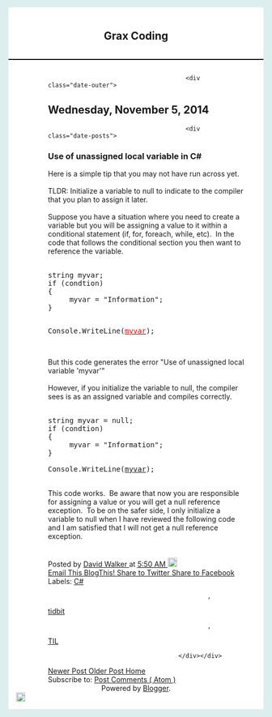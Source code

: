 <!DOCTYPE html>
<html class='v2' dir='ltr' xmlns='http://www.w3.org/1999/xhtml' xmlns:b='http://www.google.com/2005/gml/b' xmlns:data='http://www.google.com/2005/gml/data' xmlns:expr='http://www.google.com/2005/gml/expr'>
<head>
<meta content='width=1100' name='viewport'/>
<meta content='text/html; charset=UTF-8' http-equiv='Content-Type'/>
<script type="text/javascript">(function() { (function(){function c(a){this.t={};this.tick=function(a,c,b){var d=void 0!=b?b:(new Date).getTime();this.t[a]=[d,c];if(void 0==b)try{window.console.timeStamp("CSI/"+a)}catch(e){}};this.tick("start",null,a)}var a;window.performance&&(a=window.performance.timing);var h=a?new c(a.responseStart):new c;window.jstiming={Timer:c,load:h};if(a){var b=a.navigationStart,e=a.responseStart;0<b&&e>=b&&(window.jstiming.srt=e-b)}if(a){var d=window.jstiming.load;0<b&&e>=b&&(d.tick("_wtsrt",void 0,b),d.tick("wtsrt_",
"_wtsrt",e),d.tick("tbsd_","wtsrt_"))}try{a=null,window.chrome&&window.chrome.csi&&(a=Math.floor(window.chrome.csi().pageT),d&&0<b&&(d.tick("_tbnd",void 0,window.chrome.csi().startE),d.tick("tbnd_","_tbnd",b))),null==a&&window.gtbExternal&&(a=window.gtbExternal.pageT()),null==a&&window.external&&(a=window.external.pageT,d&&0<b&&(d.tick("_tbnd",void 0,window.external.startE),d.tick("tbnd_","_tbnd",b))),a&&(window.jstiming.pt=a)}catch(k){}})();window.tickAboveFold=function(c){var a=0;if(c.offsetParent){do a+=c.offsetTop;while(c=c.offsetParent)}c=a;750>=c&&window.jstiming.load.tick("aft")};var f=!1;function g(){f||(f=!0,window.jstiming.load.tick("firstScrollTime"))}window.addEventListener?window.addEventListener("scroll",g,!1):window.attachEvent("onscroll",g);
 })();</script>
<meta content='blogger' name='generator'/>
<link href='http://coding.grax.com/favicon.ico' rel='icon' type='image/x-icon'/>
<link href='http://coding.grax.com/2014/11/use-of-unassigned-local-variable-in-c.html' rel='canonical'/>
<link rel="alternate" type="application/atom+xml" title="Grax Coding - Atom" href="http://coding.grax.com/feeds/posts/default" />
<link rel="alternate" type="application/rss+xml" title="Grax Coding - RSS" href="http://coding.grax.com/feeds/posts/default?alt=rss" />
<link rel="service.post" type="application/atom+xml" title="Grax Coding - Atom" href="https://www.blogger.com/feeds/4491374480010279575/posts/default" />

<link rel="alternate" type="application/atom+xml" title="Grax Coding - Atom" href="http://coding.grax.com/feeds/447281382884240289/comments/default" />
<!--[if IE]><script type="text/javascript" src="https://www.blogger.com/static/v1/jsbin/1491713228-ieretrofit.js"></script>
<![endif]-->
<link href='https://plus.google.com/109602553530284384616' rel='publisher'/>
<meta content='http://coding.grax.com/2014/11/use-of-unassigned-local-variable-in-c.html' property='og:url'/>
<!--[if IE]> <script> (function() { var html5 = ("abbr,article,aside,audio,canvas,datalist,details," + "figure,footer,header,hgroup,mark,menu,meter,nav,output," + "progress,section,time,video").split(','); for (var i = 0; i < html5.length; i++) { document.createElement(html5[i]); } try { document.execCommand('BackgroundImageCache', false, true); } catch(e) {} })(); </script> <![endif]-->
<title>
Grax Coding: Use of unassigned local variable in C#
</title>
<link type='text/css' rel='stylesheet' href='https://www.blogger.com/static/v1/widgets/3375562265-css_bundle_v2.css' />
<link type='text/css' rel='stylesheet' href='https://www.blogger.com/dyn-css/authorization.css?targetBlogID=4491374480010279575&zx=62632aa3-d066-45c8-a64f-539fe570b68b' />
<style id='page-skin-1' type='text/css'><!--
/* */

--></style>
<script src='http://www.grax.com/subtractjs/scripts/jquery-2.0.3.min.js' type='text/javascript'></script>
<script src='http://www.grax.com/subtractjs/scripts/subtract.min.js' type='text/javascript'></script>
<script type='text/javascript'>
        var graxMenu, graxRight, graxMainBody, switchWidth;
        $(function () {
          graxMenu = $(".grax-menu").first();
          graxRight = $(".grax-right").first();
          graxMainBody = $(".grax-main-body").first();
          switchWidth = graxMenu.outerWidth(true) + graxRight.outerWidth(true) + parseInt(graxMainBody.css("minWidth"));
          SubtractJS.BeforeResize(function (){ 
            var screenWidth;
            screenWidth = $(window).innerWidth();
            if (switchWidth != switchWidth) {
              switchWidth = graxMenu.outerWidth(true) + graxRight.outerWidth(true) + parseInt(graxMainBody.css("minWidth"));
            }
            if (screenWidth >= switchWidth) {
              graxMenu.show();
              graxRight.show();				
            } else{
              graxMenu.hide();
              graxRight.hide();			
            }
          });
          SubtractJS.UpdateLayout();
          SubtractJS.UpdateLayout();
        });
      </script>
<style>
      html,body{
        overflow: hidden;
        background: #DDEEEE;
      }
      .grax-main-body{
        overflow: auto;
        min-width: 400px;
        padding: 15px;
        margin: 0px;
        background: white;
      }
      .grax-right{
        width: 300px;
        overflow: auto;
        border-left: 1px solid black;
        padding: 15px;
        margin: 0px;
        padding-top: 30px;
      }
      .grax-menu{
        width: 150px;
        padding: 15px;
        margin: 0px;
        overflow: auto;
      }
      .grax-heading{
        padding: 15px;
        text-align: center;
        white-space: nowrap;
        overflow: hidden;
        background: white;
        border-bottom: 2px solid black;
      }
      .main-inner{
        padding: 0px;
      }
	.showSections{
		overflow: auto;
      }

	  h2.heading{
		padding: 5px;
      }

      .comingsoon{
        border: 0px none;
        height: 375px;
      }

      .posts{
        border: 0px none;
      }

      .hidden{
        display: none;
      }
    </style>
<script type="text/javascript">var a="&m=1",d="(^|&)m=",e="?",f="?m=1";function g(){var b=window.location.href,c=b.split(e);switch(c.length){case 1:return b+f;case 2:return 0<=c[1].search(d)?null:b+a;default:return null}}var h=navigator.userAgent;if(-1!=h.indexOf("Mobile")&&-1!=h.indexOf("WebKit")&&-1==h.indexOf("iPad")||-1!=h.indexOf("Opera Mini")||-1!=h.indexOf("IEMobile")){var k=g();k&&window.location.replace(k)};
</script><script type="text/javascript">
if (window.jstiming) window.jstiming.load.tick('headEnd');
</script></head>
<body class='loading'>
<div class='sj-fill-top grax-navbar' mobile='no'>
<div class='navbar section' id='navbar'><div class='widget Navbar' data-version='1' id='Navbar1'><script type="text/javascript">
    function setAttributeOnload(object, attribute, val) {
      if(window.addEventListener) {
        window.addEventListener('load',
          function(){ object[attribute] = val; }, false);
      } else {
        window.attachEvent('onload', function(){ object[attribute] = val; });
      }
    }
  </script>
<div id="navbar-iframe-container"></div>
<script type="text/javascript" src="https://apis.google.com/js/plusone.js"></script>
<script type="text/javascript">
        gapi.load("gapi.iframes:gapi.iframes.style.bubble", function() {
          if (gapi.iframes && gapi.iframes.getContext) {
            gapi.iframes.getContext().openChild({
                url: 'https://www.blogger.com/navbar.g?targetBlogID\x3d4491374480010279575\x26blogName\x3dGrax+Coding\x26publishMode\x3dPUBLISH_MODE_HOSTED\x26navbarType\x3dLIGHT\x26layoutType\x3dLAYOUTS\x26searchRoot\x3dhttp://coding.grax.com/search\x26blogLocale\x3den\x26v\x3d2\x26homepageUrl\x3dhttp://coding.grax.com/\x26targetPostID\x3d447281382884240289\x26blogPostOrPageUrl\x3dhttp://coding.grax.com/2014/11/use-of-unassigned-local-variable-in-c.html\x26vt\x3d6925573499796890812',
                where: document.getElementById("navbar-iframe-container"),
                id: "navbar-iframe"
            });
          }
        });
      </script><script type="text/javascript">
(function() {
var script = document.createElement('script');
script.type = 'text/javascript';
script.src = '//pagead2.googlesyndication.com/pagead/js/google_top_exp.js';
var head = document.getElementsByTagName('head')[0];
if (head) {
head.appendChild(script);
}})();
</script>
</div></div>
</div>
<div class='sj-fill-right grax-right hidden' mobile='no'>
<h2 class='heading sj-fill-top'>
        Coming Soon
      </h2>
<iframe class='comingsoon sj-fill-top' src='http://www.grax.com/blog/comingsoon.html'></iframe>
<div class='showSections sj-fill'>
<div class='sidebar section' id='sidebar-right-1'></div>
<div class='sidebar section' id='sidebar-right-2-1'><div class='widget Profile' data-version='1' id='Profile1'>
<h2>
About Me
</h2>
<div class='widget-content'>
<a href='https://plus.google.com/109602553530284384616'>
<img alt='My Photo' class='profile-img' height='80' src='//lh6.googleusercontent.com/-PFJCRZVwqqM/AAAAAAAAAAI/AAAAAAAAlhc/DTzjrnJenT4/s80-c/photo.jpg' width='80'/>
</a>
<dl class='profile-datablock'>
<dt class='profile-data'>
<a class='profile-name-link g-profile' href='https://plus.google.com/109602553530284384616' rel='author' style='background-image: url(//www.google.com/images/icons/ui/gprofile_button-16.png);'>
David Walker
</a>
<br/>
<div class='g-follow' data-annotation='bubble' data-height='20' data-href='https://plus.google.com/109602553530284384616'></div>
</dt>
<dd class='profile-textblock'>
I am a technical architect with AgileThought. &#160;In my spare time I research and develop with C#, <a href="http://ASP.NET" target="_blank">ASP.NET</a>, Linux, Raspberry Pi. &#160;I also make videos and share them on the <a href="http://foo.network/" rel="nofollow" target="_blank">Foo Network</a>
</dd>
</dl>
<a class='profile-link' href='https://plus.google.com/109602553530284384616' rel='author'>
View my complete profile
</a>
<div class='clear'></div>
<span class='widget-item-control'>
<span class='item-control blog-admin'>
<a class='quickedit' href='//www.blogger.com/rearrange?blogID=4491374480010279575&widgetType=Profile&widgetId=Profile1&action=editWidget&sectionId=sidebar-right-2-1' onclick='return _WidgetManager._PopupConfig(document.getElementById("Profile1"));' target='configProfile1' title='Edit'>
<img alt='' height='18' src='//img1.blogblog.com/img/icon18_wrench_allbkg.png' width='18'/>
</a>
</span>
</span>
<div class='clear'></div>
</div>
</div></div>
<div class='sidebar section' id='sidebar-right-2-2'><div class='widget Followers' data-version='1' id='Followers1'>
<h2 class='title'>Followers</h2>
<div class='widget-content'>
<div id='Followers1-wrapper'>
<div style='margin-right:2px;'>
<script type="text/javascript">
        if (!window.google || !google.friendconnect) {
          document.write('<script type="text/javascript"' +
              'src="//www.google.com/friendconnect/script/friendconnect.js">' +
              '</scr' + 'ipt>');
        }
      </script>
<script type="text/javascript">
      if (!window.registeredBloggerCallbacks) {
        window.registeredBloggerCallbacks = true;

        

        
        gadgets.rpc.register('requestReload', function() {
          document.location.reload();
        });

        
        gadgets.rpc.register('requestSignOut', function(siteId) {
          
          google.friendconnect.container.openSocialSiteId = siteId;
          google.friendconnect.requestSignOut();
        });
      }
    </script>
<script type="text/javascript">
    
    function registerGetBlogUrls() {
      gadgets.rpc.register('getBlogUrls', function() {
        var holder = {};
        
          
            
            
              holder.currentPost = "https://www.blogger.com/feeds/4491374480010279575/posts/default/447281382884240289";
            
            
            
              holder.currentComments = "https://www.blogger.com/feeds/4491374480010279575/447281382884240289/comments/default";
            
            holder.currentPostUrl = "";
            holder.currentPostId = 447281382884240289
          
          
          
            holder.postFeed = "https://www.blogger.com/feeds/4491374480010279575/posts/default";
          
          
          
            holder.commentFeed = "https://www.blogger.com/feeds/4491374480010279575/comments/default";
          
          holder.currentBlogUrl = "http://coding.grax.com/";
          holder.currentBlogId = "4491374480010279575";
        
        return holder;
      });
    }
  </script>
<script type="text/javascript">
  if (!window.registeredCommonBloggerCallbacks) {
    window.registeredCommonBloggerCallbacks = true;

    gadgets.rpc.register('resize_iframe', function(height) {
      var el = document.getElementById(this['f']);
      if (el) {
        el.style.height = height + 'px';
      }
    });

    
    gadgets.rpc.register('set_pref', function() {});

    registerGetBlogUrls();
  }
  </script>
<div id="div-pvmzaxmooud4" style="width: 100%; "></div>
<script type="text/javascript">
    var skin = {};
    skin['FACE_SIZE'] = '32';
    skin['HEIGHT'] = "260";
    skin['BORDER_COLOR'] = "transparent";
    skin['ENDCAP_BG_COLOR'] = "transparent";
    skin['ENDCAP_TEXT_COLOR'] = "#000000";
    skin['ENDCAP_LINK_COLOR'] = "#000000";
    
    skin['CONTENT_BG_COLOR'] = "transparent";
    skin['CONTENT_LINK_COLOR'] = "#000000";
    skin['CONTENT_TEXT_COLOR'] = "#000000";
    skin['CONTENT_SECONDARY_LINK_COLOR'] = "#FFFFFF";
    skin['CONTENT_SECONDARY_TEXT_COLOR'] = "#000000";
    skin['CONTENT_HEADLINE_COLOR'] = "#000000";
    google.friendconnect.container.setParentUrl("/");
    google.friendconnect.container["renderMembersGadget"](
    {id: "div-pvmzaxmooud4",
     height: 260,
     
     
     
     site: "17242338624895679402",
     locale: 'en' },
     skin);
  </script>
</div>
</div>
<div class='clear'></div>
<span class='widget-item-control'>
<span class='item-control blog-admin'>
<a class='quickedit' href='//www.blogger.com/rearrange?blogID=4491374480010279575&widgetType=Followers&widgetId=Followers1&action=editWidget&sectionId=sidebar-right-2-2' onclick='return _WidgetManager._PopupConfig(document.getElementById("Followers1"));' target='configFollowers1' title='Edit'>
<img alt='' height='18' src='//img1.blogblog.com/img/icon18_wrench_allbkg.png' width='18'/>
</a>
</span>
</span>
<div class='clear'></div>
</div>
</div></div>
<div class='sidebar section' id='sidebar-right-2-3'></div>
<div class='sidebar section' id='sidebar-right-2-4'></div>
<div class='sidebar section' id='sidebar-right-3'></div>
</div>
</div>
<div class='sj-fill-left grax-menu hidden' id='graxMenu' mobile='no'>
<h2 class='heading sj-fill-top'>
        Posts
      </h2>
<iframe class='posts sj-fill' src='http://www.grax.com/blog/posts.html'></iframe>
</div>
<div class='sj-fill-top grax-heading'>
<h2>
        Grax Coding
      </h2>
</div>
<div class='sj-fill grax-main-body'>
<div class='body-fauxcolumns'>
<div class='fauxcolumn-outer body-fauxcolumn-outer'>
<div class='cap-top'>
<div class='cap-left'></div>
<div class='cap-right'></div>
</div>
<div class='fauxborder-left'>
<div class='fauxborder-right'></div>
<div class='fauxcolumn-inner'>
</div>
</div>
<div class='cap-bottom'>
<div class='cap-left'></div>
<div class='cap-right'></div>
</div>
</div>
</div>
<div class='content'>
<div class='content-fauxcolumns'>
<div class='fauxcolumn-outer content-fauxcolumn-outer'>
<div class='cap-top'>
<div class='cap-left'></div>
<div class='cap-right'></div>
</div>
<div class='fauxborder-left'>
<div class='fauxborder-right'></div>
<div class='fauxcolumn-inner'>
</div>
</div>
<div class='cap-bottom'>
<div class='cap-left'></div>
<div class='cap-right'></div>
</div>
</div>
</div>
<div class='content-outer'>
<div class='content-cap-top cap-top'>
<div class='cap-left'></div>
<div class='cap-right'></div>
</div>
<div class='fauxborder-left content-fauxborder-left'>
<div class='fauxborder-right content-fauxborder-right'></div>
<div class='content-inner'>
<div class='tabs-outer'>
<div class='tabs-cap-top cap-top'>
<div class='cap-left'></div>
<div class='cap-right'></div>
</div>
<div class='fauxborder-left tabs-fauxborder-left'>
<div class='fauxborder-right tabs-fauxborder-right'></div>
<div class='region-inner tabs-inner'>
<div class='tabs section' id='crosscol'></div>
<div class='tabs section' id='crosscol-overflow'></div>
</div>
</div>
<div class='tabs-cap-bottom cap-bottom'>
<div class='cap-left'></div>
<div class='cap-right'></div>
</div>
</div>
<div class='main-outer'>
<div class='main-cap-top cap-top'>
<div class='cap-left'></div>
<div class='cap-right'></div>
</div>
<div class='fauxborder-left main-fauxborder-left'>
<div class='fauxborder-right main-fauxborder-right'></div>
<div class='region-inner main-inner'>
<div class='columns fauxcolumns'>
<div class='fauxcolumn-outer fauxcolumn-center-outer'>
<div class='cap-top'>
<div class='cap-left'></div>
<div class='cap-right'></div>
</div>
<div class='fauxborder-left'>
<div class='fauxborder-right'></div>
<div class='fauxcolumn-inner'>
</div>
</div>
<div class='cap-bottom'>
<div class='cap-left'></div>
<div class='cap-right'></div>
</div>
</div>
<div class='fauxcolumn-outer fauxcolumn-left-outer'>
<div class='cap-top'>
<div class='cap-left'></div>
<div class='cap-right'></div>
</div>
<div class='fauxborder-left'>
<div class='fauxborder-right'></div>
<div class='fauxcolumn-inner'>
</div>
</div>
<div class='cap-bottom'>
<div class='cap-left'></div>
<div class='cap-right'></div>
</div>
</div>
<div class='fauxcolumn-outer fauxcolumn-right-outer'>
<div class='cap-top'>
<div class='cap-left'></div>
<div class='cap-right'></div>
</div>
<div class='fauxborder-left'>
<div class='fauxborder-right'></div>
<div class='fauxcolumn-inner'>
</div>
</div>
<div class='cap-bottom'>
<div class='cap-left'></div>
<div class='cap-right'></div>
</div>
</div>
<!-- corrects IE6 width calculation -->
<div class='columns-inner'>
<div class='column-center-outer'>
<div class='column-center-inner'>
<div class='main section' id='main'><div class='widget Blog' data-version='1' id='Blog1'>
<div class='blog-posts hfeed'>

                                          <div class="date-outer">
                                        
<h2 class='date-header'>
<span>
Wednesday, November 5, 2014
</span>
</h2>

                                          <div class="date-posts">
                                        
<div class='post-outer'>
<div class='post hentry' itemprop='blogPost' itemscope='itemscope' itemtype='http://schema.org/BlogPosting'>
<meta content='4491374480010279575' itemprop='blogId'/>
<meta content='447281382884240289' itemprop='postId'/>
<a name='447281382884240289'></a>
<h3 class='post-title entry-title' itemprop='name'>
Use of unassigned local variable in C#
</h3>
<div class='post-header'>
<div class='post-header-line-1'></div>
</div>
<div class='post-body entry-content' id='post-body-447281382884240289' itemprop='description articleBody'>
Here is a simple tip that you may not have run across yet. <br />
<br />
TLDR: Initialize a variable to null to indicate to the compiler that you plan to assign it later.<br />
<br />
Suppose you have a situation where you need to create a variable but you will be assigning a value to it within a conditional statement (if, for, foreach, while, etc). &nbsp;In the code that follows the conditional section you then want to reference the variable.<br />
<br />
<pre>string myvar;
if (condtion)
{
&nbsp; &nbsp; &nbsp;myvar = "Information";
}

Console.WriteLine(<u><span style="color: red;">myvar</span></u>);
</pre>
<br />
But this code generates the error "Use of unassigned local variable 'myvar'"<br />
<br />
However, if you initialize the variable to null, the compiler sees is as an assigned variable and compiles correctly.<br />
<br />
<pre>string myvar = null;
if (condtion)
{
&nbsp; &nbsp; &nbsp;myvar = "Information";
}

Console.WriteLine(<u>myvar</u>);
</pre>
<br />
This code works. &nbsp;Be aware that now you are responsible for assigning a value or you will get a null reference exception. &nbsp;To be on the safer side, I only initialize a variable to null when I have reviewed the following code and I am satisfied that I will not get a null reference exception.<br />
<br />
<br />
<div style='clear: both;'></div>
</div>
<div class='post-footer'>
<div class='post-footer-line post-footer-line-1'>
<span class='post-author vcard'>
Posted by
<span class='fn' itemprop='author' itemscope='itemscope' itemtype='http://schema.org/Person'>
<meta content='https://plus.google.com/109602553530284384616' itemprop='url'/>
<a class='g-profile' href='https://plus.google.com/109602553530284384616' rel='author' title='author profile'>
<span itemprop='name'>
David Walker
</span>
</a>
</span>
</span>
<span class='post-timestamp'>
at
<meta content='http://coding.grax.com/2014/11/use-of-unassigned-local-variable-in-c.html' itemprop='url'/>
<a class='timestamp-link' href='http://coding.grax.com/2014/11/use-of-unassigned-local-variable-in-c.html' rel='bookmark' title='permanent link'>
<abbr class='published' itemprop='datePublished' title='2014-11-05T05:50:00-06:00'>
5:50 AM
</abbr>
</a>
</span>
<span class='post-comment-link'>
</span>
<span class='post-icons'>
<span class='item-control blog-admin pid-1584415331'>
<a href='https://www.blogger.com/post-edit.g?blogID=4491374480010279575&postID=447281382884240289&from=pencil' title='Edit Post'>
<img alt='' class='icon-action' height='18' src='http://img2.blogblog.com/img/icon18_edit_allbkg.gif' width='18'/>
</a>
</span>
</span>
<div class='post-share-buttons goog-inline-block'>
<a class='goog-inline-block share-button sb-email' href='https://www.blogger.com/share-post.g?blogID=4491374480010279575&postID=447281382884240289&target=email' target='_blank' title='Email This'>
<span class='share-button-link-text'>
Email This
</span>
</a>
<a class='goog-inline-block share-button sb-blog' href='https://www.blogger.com/share-post.g?blogID=4491374480010279575&postID=447281382884240289&target=blog' onclick='window.open(this.href, "_blank", "height=270,width=475"); return false;' target='_blank' title='BlogThis!'>
<span class='share-button-link-text'>
BlogThis!
</span>
</a>
<a class='goog-inline-block share-button sb-twitter' href='https://www.blogger.com/share-post.g?blogID=4491374480010279575&postID=447281382884240289&target=twitter' target='_blank' title='Share to Twitter'>
<span class='share-button-link-text'>
Share to Twitter
</span>
</a>
<a class='goog-inline-block share-button sb-facebook' href='https://www.blogger.com/share-post.g?blogID=4491374480010279575&postID=447281382884240289&target=facebook' onclick='window.open(this.href, "_blank", "height=430,width=640"); return false;' target='_blank' title='Share to Facebook'>
<span class='share-button-link-text'>
Share to Facebook
</span>
</a>
<div class='goog-inline-block dummy-container'>
<g:plusone source='blogger:blog:plusone' href='http://coding.grax.com/2014/11/use-of-unassigned-local-variable-in-c.html' size='medium' width='300' annotation='inline'/>
</div>
</div>
</div>
<div class='post-footer-line post-footer-line-2'>
<span class='post-labels'>
Labels:
<a href='http://coding.grax.com/search/label/C%23' rel='tag'>
C#
</a>

                                                ,
                                              
<a href='http://coding.grax.com/search/label/tidbit' rel='tag'>
tidbit
</a>

                                                ,
                                              
<a href='http://coding.grax.com/search/label/TIL' rel='tag'>
TIL
</a>
</span>
</div>
<div class='post-footer-line post-footer-line-3'>
<span class='post-location'>
</span>
</div>
</div>
</div>
<script src='https://apis.google.com/js/plusone.js' type='text/javascript'></script>
<div class='cmt_iframe_holder' data-href='http://coding.grax.com/2014/11/use-of-unassigned-local-variable-in-c.html' data-viewtype='FILTERED_POSTMOD'></div>
</div>
<div class='inline-ad'>
<script type="text/javascript"><!--
google_ad_client="pub-6204835866995990";
google_ad_host="pub-1556223355139109";
google_alternate_ad_url="http://img2.blogblog.com/img/blogger_ad.html";
google_ad_width=300;
google_ad_height=250;
google_ad_format="300x250_as";
google_ad_type="text_image";
google_ad_host_channel="0001+S0009+L0007";
google_color_border="FFFFFF";
google_color_bg="FFFFFF";
google_color_link="2288BB";
google_color_url="666666";
google_color_text="666666";
//--></script>
<script type="text/javascript"
  src="http://pagead2.googlesyndication.com/pagead/show_ads.js">
</script>
</div>

                                        </div></div>
                                      
</div>
<div class='blog-pager' id='blog-pager'>
<span id='blog-pager-newer-link'>
<a class='blog-pager-newer-link' href='http://coding.grax.com/2014/12/sony-hacking-who-screwed-up.html' id='Blog1_blog-pager-newer-link' title='Newer Post'>
Newer Post
</a>
</span>
<span id='blog-pager-older-link'>
<a class='blog-pager-older-link' href='http://coding.grax.com/2014/10/string-templating-with-interpolation.html' id='Blog1_blog-pager-older-link' title='Older Post'>
Older Post
</a>
</span>
<a class='home-link' href='http://coding.grax.com/'>
Home
</a>
</div>
<div class='clear'></div>
<div class='post-feeds'>
<div class='feed-links'>
Subscribe to:
<a class='feed-link' href='http://coding.grax.com/feeds/447281382884240289/comments/default' target='_blank' type='application/atom+xml'>
Post Comments
                                        (
                                        Atom
                                        )
                                      </a>
</div>
</div>
<script type="text/javascript">window.___gcfg = {'lang': 'en'};</script>
</div></div>
</div>
</div>
<div class='column-left-outer'>
<div class='column-left-inner'>
<aside>
</aside>
</div>
</div>
<div class='column-right-outer'>
<div class='column-right-inner'>
<aside>
</aside>
</div>
</div>
</div>
<div style='clear: both'></div>
<!-- columns -->
</div>
<!-- main -->
</div>
</div>
<div class='main-cap-bottom cap-bottom'>
<div class='cap-left'></div>
<div class='cap-right'></div>
</div>
</div>
<footer>
<div class='footer-outer'>
<div class='footer-cap-top cap-top'>
<div class='cap-left'></div>
<div class='cap-right'></div>
</div>
<div class='fauxborder-left footer-fauxborder-left'>
<div class='fauxborder-right footer-fauxborder-right'></div>
<div class='region-inner footer-inner'>
<div class='foot section' id='footer-1'></div>
<div class='foot section' id='footer-2-1'></div>
<div class='foot section' id='footer-2-2'></div>
<div class='foot section' id='footer-2-3'></div>
<div class='foot section' id='footer-2-4'></div>
<!-- outside of the include in order to lock Attribution widget -->
<div class='foot section' id='footer-3'><div class='widget Attribution' data-version='1' id='Attribution1'>
<div class='widget-content' style='text-align: center;'>
Powered by <a href='https://www.blogger.com' target='_blank'>Blogger</a>.
</div>
<div class='clear'></div>
<span class='widget-item-control'>
<span class='item-control blog-admin'>
<a class='quickedit' href='//www.blogger.com/rearrange?blogID=4491374480010279575&widgetType=Attribution&widgetId=Attribution1&action=editWidget&sectionId=footer-3' onclick='return _WidgetManager._PopupConfig(document.getElementById("Attribution1"));' target='configAttribution1' title='Edit'>
<img alt='' height='18' src='//img1.blogblog.com/img/icon18_wrench_allbkg.png' width='18'/>
</a>
</span>
</span>
<div class='clear'></div>
</div></div>
</div>
</div>
<div class='footer-cap-bottom cap-bottom'>
<div class='cap-left'></div>
<div class='cap-right'></div>
</div>
</div>
</footer>
<!-- content -->
</div>
</div>
<div class='content-cap-bottom cap-bottom'>
<div class='cap-left'></div>
<div class='cap-right'></div>
</div>
</div>
</div>
<script type='text/javascript'>
        window.setTimeout(function() {
          document.body.className = document.body.className.replace('loading', '');
                                                                    }, 10);
      </script>
<div class='section' id='graxMenuInline'></div>
</div>
<script>
  (function(i,s,o,g,r,a,m){i['GoogleAnalyticsObject']=r;i[r]=i[r]||function(){
  (i[r].q=i[r].q||[]).push(arguments)},i[r].l=1*new Date();a=s.createElement(o),
  m=s.getElementsByTagName(o)[0];a.async=1;a.src=g;m.parentNode.insertBefore(a,m)
  })(window,document,'script','//www.google-analytics.com/analytics.js','ga');

  ga('create', 'UA-40393677-1', 'grax.com');
  ga('require', 'displayfeatures');
  ga('send', 'pageview');
</script>
<script type="text/javascript">
if (window.jstiming) window.jstiming.load.tick('widgetJsBefore');
</script><script type="text/javascript" src="https://www.blogger.com/static/v1/widgets/2129857996-widgets.js"></script>
<script type="text/javascript" src="https://apis.google.com/js/plusone.js"></script>
<script type='text/javascript'>
if (typeof(BLOG_attachCsiOnload) != 'undefined' && BLOG_attachCsiOnload != null) { window['blogger_templates_experiment_id'] = "templatesV2";window['blogger_blog_id'] = '4491374480010279575';BLOG_attachCsiOnload('item_'); }_WidgetManager._Init('//www.blogger.com/rearrange?blogID\x3d4491374480010279575','//coding.grax.com/2014/11/use-of-unassigned-local-variable-in-c.html','4491374480010279575');
_WidgetManager._SetDataContext([{'name': 'options', 'data': {}}, {'name': 'blog', 'data': {'blogId': '4491374480010279575', 'bloggerUrl': 'https://www.blogger.com', 'title': 'Grax Coding', 'pageType': 'item', 'postId': '447281382884240289', 'url': 'http://coding.grax.com/2014/11/use-of-unassigned-local-variable-in-c.html', 'canonicalUrl': 'http://coding.grax.com/2014/11/use-of-unassigned-local-variable-in-c.html', 'homepageUrl': 'http://coding.grax.com/', 'canonicalHomepageUrl': 'http://coding.grax.com/', 'blogspotFaviconUrl': 'http://coding.grax.com/favicon.ico', 'enabledCommentProfileImages': true, 'adultContent': false, 'analyticsAccountNumber': '', 'useUniversalAnalytics': false, 'pageName': 'Use of unassigned local variable in C#', 'pageTitle': 'Grax Coding: Use of unassigned local variable in C#', 'encoding': 'UTF-8', 'locale': 'en', 'localeUnderscoreDelimited': 'en', 'isPrivate': false, 'isMobile': false, 'isMobileRequest': false, 'mobileClass': '', 'isPrivateBlog': false, 'languageDirection': 'ltr', 'feedLinks': '\x3clink rel\x3d\x22alternate\x22 type\x3d\x22application/atom+xml\x22 title\x3d\x22Grax Coding - Atom\x22 href\x3d\x22http://coding.grax.com/feeds/posts/default\x22 /\x3e\n\x3clink rel\x3d\x22alternate\x22 type\x3d\x22application/rss+xml\x22 title\x3d\x22Grax Coding - RSS\x22 href\x3d\x22http://coding.grax.com/feeds/posts/default?alt\x3drss\x22 /\x3e\n\x3clink rel\x3d\x22service.post\x22 type\x3d\x22application/atom+xml\x22 title\x3d\x22Grax Coding - Atom\x22 href\x3d\x22https://www.blogger.com/feeds/4491374480010279575/posts/default\x22 /\x3e\n\n\x3clink rel\x3d\x22alternate\x22 type\x3d\x22application/atom+xml\x22 title\x3d\x22Grax Coding - Atom\x22 href\x3d\x22http://coding.grax.com/feeds/447281382884240289/comments/default\x22 /\x3e\n', 'meTag': '', 'openIdOpTag': '', 'googleProfileUrl': 'https://plus.google.com/109602553530284384616', 'latencyHeadScript': '\x3cscript type\x3d\x22text/javascript\x22\x3e(function() { (function(){function c(a){this.t\x3d{};this.tick\x3dfunction(a,c,b){var d\x3dvoid 0!\x3db?b:(new Date).getTime();this.t[a]\x3d[d,c];if(void 0\x3d\x3db)try{window.console.timeStamp(\x22CSI/\x22+a)}catch(e){}};this.tick(\x22start\x22,null,a)}var a;window.performance\x26\x26(a\x3dwindow.performance.timing);var h\x3da?new c(a.responseStart):new c;window.jstiming\x3d{Timer:c,load:h};if(a){var b\x3da.navigationStart,e\x3da.responseStart;0\x3cb\x26\x26e\x3e\x3db\x26\x26(window.jstiming.srt\x3de-b)}if(a){var d\x3dwindow.jstiming.load;0\x3cb\x26\x26e\x3e\x3db\x26\x26(d.tick(\x22_wtsrt\x22,void 0,b),d.tick(\x22wtsrt_\x22,\n\x22_wtsrt\x22,e),d.tick(\x22tbsd_\x22,\x22wtsrt_\x22))}try{a\x3dnull,window.chrome\x26\x26window.chrome.csi\x26\x26(a\x3dMath.floor(window.chrome.csi().pageT),d\x26\x260\x3cb\x26\x26(d.tick(\x22_tbnd\x22,void 0,window.chrome.csi().startE),d.tick(\x22tbnd_\x22,\x22_tbnd\x22,b))),null\x3d\x3da\x26\x26window.gtbExternal\x26\x26(a\x3dwindow.gtbExternal.pageT()),null\x3d\x3da\x26\x26window.external\x26\x26(a\x3dwindow.external.pageT,d\x26\x260\x3cb\x26\x26(d.tick(\x22_tbnd\x22,void 0,window.external.startE),d.tick(\x22tbnd_\x22,\x22_tbnd\x22,b))),a\x26\x26(window.jstiming.pt\x3da)}catch(k){}})();window.tickAboveFold\x3dfunction(c){var a\x3d0;if(c.offsetParent){do a+\x3dc.offsetTop;while(c\x3dc.offsetParent)}c\x3da;750\x3e\x3dc\x26\x26window.jstiming.load.tick(\x22aft\x22)};var f\x3d!1;function g(){f||(f\x3d!0,window.jstiming.load.tick(\x22firstScrollTime\x22))}window.addEventListener?window.addEventListener(\x22scroll\x22,g,!1):window.attachEvent(\x22onscroll\x22,g);\n })();\x3c/script\x3e', 'mobileHeadScript': '', 'adsenseClientId': 'pub-6204835866995990', 'adsenseHostId': 'ca-host-pub-1556223355139109', 'ieCssRetrofitLinks': '\x3c!--[if IE]\x3e\x3cscript type\x3d\x22text/javascript\x22 src\x3d\x22https://www.blogger.com/static/v1/jsbin/1491713228-ieretrofit.js\x22\x3e\x3c/script\x3e\n\x3c![endif]--\x3e', 'view': '', 'dynamicViewsCommentsSrc': '//www.blogblog.com/dynamicviews/4224c15c4e7c9321/js/comments.js', 'dynamicViewsScriptSrc': '//www.blogblog.com/dynamicviews/7f2e3ee2033f134d', 'plusOneApiSrc': 'https://apis.google.com/js/plusone.js', 'sf': 'n', 'tf': ''}}, {'name': 'features', 'data': {'widgetVisibility': true}}, {'name': 'messages', 'data': {'adsGoHere': 'Ads go here', 'archive': 'Archive', 'authorSaid': '%1 said...', 'authorSaidWithLink': '\x3ca href\x3d\x22%2\x22 rel\x3d\x22nofollow\x22\x3e%1\x3c/a\x3e said...', 'blogArchive': 'Blog Archive', 'by': 'By', 'byAuthor': 'By %1', 'byAuthorLink': 'By \x3ca href\x3d\x22%2\x22\x3e%1\x3c/a\x3e', 'configurationRequired': 'Configuration required', 'deleteBacklink': 'Delete Backlink', 'deleteComment': 'Delete Comment', 'edit': 'Edit', 'emailAddress': 'Email Address', 'getEmailNotifications': 'Get email notifications', 'hidden': 'Hidden', 'keepReading': 'Keep reading', 'labels': 'Labels', 'loadMorePosts': 'Load more posts', 'loading': 'Loading...', 'myBlogList': 'My Blog List', 'myFavoriteSites': 'My favorite sites', 'newer': 'Newer', 'newerPosts': 'Newer Posts', 'newest': 'Newest', 'noResultsFound': 'No results found', 'noTitle': 'No title', 'numberOfComments': '{numComments, plural, \x3d0 {No comments} \x3d1 {1 comment} other {# comments}}', 'older': 'Older', 'olderPosts': 'Older Posts', 'oldest': 'Oldest', 'onlyTeamMembersCanComment': 'Note: Only a member of this blog may post a comment.', 'popularPosts': 'Popular Posts', 'popularPostsFromThisBlog': 'Popular posts from this blog', 'postAComment': 'Post a Comment', 'postedBy': 'Posted by', 'postedByAuthor': 'Posted by %1', 'postedByAuthorLink': 'Posted by \x3ca href\x3d\x22%2\x22\x3e%1\x3c/a\x3e', 'readMore': 'Read more', 'reportAbuse': 'Report Abuse', 'search': 'Search', 'searchBlog': 'Search blog', 'share': 'Share', 'showAll': 'Show all', 'showLess': 'Show less', 'showMore': 'Show more', 'someOfMyFavoriteSites': 'Some of my favorite sites', 'subscribe': 'Subscribe', 'subscribeTo': 'Subscribe to:', 'subscribeToThisBlog': 'Subscribe to this blog', 'theresNothingHere': 'There\x27s nothing here!', 'viewAll': 'View all', 'visible': 'Visible', 'visitProfile': 'Visit profile', 'widgetNotAvailableInPreview': 'This content is not available in blog preview.', 'widgetNotAvailableOnHttps': 'This content is not yet available over encrypted connections.'}}, {'name': 'skin', 'data': {'vars': {}, 'override': ''}}, {'name': 'view', 'data': {'classic': {'name': 'classic', 'url': '?view\x3dclassic'}, 'flipcard': {'name': 'flipcard', 'url': '?view\x3dflipcard'}, 'magazine': {'name': 'magazine', 'url': '?view\x3dmagazine'}, 'mosaic': {'name': 'mosaic', 'url': '?view\x3dmosaic'}, 'sidebar': {'name': 'sidebar', 'url': '?view\x3dsidebar'}, 'snapshot': {'name': 'snapshot', 'url': '?view\x3dsnapshot'}, 'timeslide': {'name': 'timeslide', 'url': '?view\x3dtimeslide'}, 'title': 'Use of unassigned local variable in C#', 'description': 'Here is a simple tip that you may not have run across yet.   TLDR: Initialize a variable to null to indicate to the compiler that you plan t...'}}]);
_WidgetManager._RegisterWidget('_NavbarView', new _WidgetInfo('Navbar1', 'navbar', null, document.getElementById('Navbar1'), {}, 'displayModeFull'));
_WidgetManager._RegisterWidget('_ProfileView', new _WidgetInfo('Profile1', 'sidebar-right-2-1', null, document.getElementById('Profile1'), {}, 'displayModeFull'));
_WidgetManager._RegisterWidget('_FollowersView', new _WidgetInfo('Followers1', 'sidebar-right-2-2', null, document.getElementById('Followers1'), {}, 'displayModeFull'));
_WidgetManager._RegisterWidget('_BlogView', new _WidgetInfo('Blog1', 'main', null, document.getElementById('Blog1'), {'cmtInteractionsEnabled': false, 'legacyCommentModerationUrl': 'https://www.blogger.com/moderate-legacy-comment.g?blogID\x3d4491374480010279575', 'iframeCommentsId': 'gpluscomments', 'viewType': 'FILTERED_POSTMOD', 'lightboxEnabled': true, 'lightboxModuleUrl': 'https://www.blogger.com/static/v1/jsbin/2863887394-lbx.js', 'lightboxCssUrl': 'https://www.blogger.com/static/v1/v-css/306752634-lightbox_bundle.css'}, 'displayModeFull'));
_WidgetManager._RegisterWidget('_AttributionView', new _WidgetInfo('Attribution1', 'footer-3', null, document.getElementById('Attribution1'), {'attribution': 'Powered by \x3ca href\x3d\x27https://www.blogger.com\x27 target\x3d\x27_blank\x27\x3eBlogger\x3c/a\x3e.'}, 'displayModeFull'));
</script>
</body>
</html>
